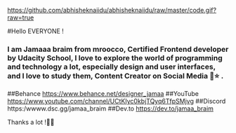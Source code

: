 https://github.com/abhisheknaiidu/abhisheknaiidu/raw/master/code.gif?raw=true

#Hello EVERYONE !
### I am Jamaaa braim from mroocco, Certified Frontend developer by Udacity School, I love to explore the world of programming and technology a lot, especially design and user interfaces, and I love to study them, Content Creator on Social Media 👑⭐ .

##Behance https://www.behance.net/designer_jamaa
##YouTube https://www.youtube.com/channel/UCtKIyc0kbjTQyq6TfpSMjvg
##Discord https:/wwww.dsc.gg/jamaa_braim
##Dev.to  https://dev.to/jamaa_braim

Thanks a lot !🙏😍
